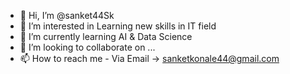 - 👋 Hi, I’m @sanket44Sk
- 👀 I’m interested in Learning new skills in IT field
- 🌱 I’m currently learning AI & Data Science
- 💞️ I’m looking to collaborate on ...
- 📫 How to reach me - Via Email -> sanketkonale44@gmail.com

<!---
sanket44Sk/sanket44Sk is a ✨ special ✨ repository because its `README.md` (this file) appears on your GitHub profile.
You can click the Preview link to take a look at your changes.
--->
